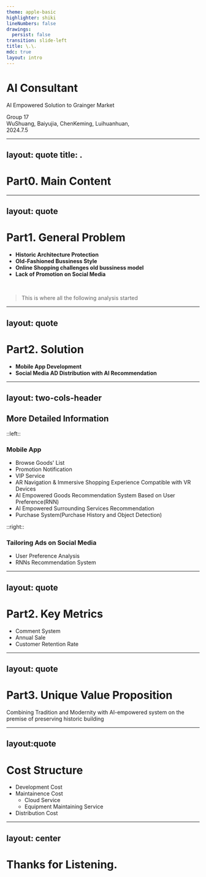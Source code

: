 ```yaml
---
theme: apple-basic
highlighter: shiki
lineNumbers: false
drawings:
  persist: false
transition: slide-left
title: \.\.
mdc: true
layout: intro
---
```



# AI Consultant
AI Empowered Solution to Grainger Market

<div class="absolute bottom-10">
  <span class="font-400">
    Group 17<br>
    WuShuang, Baiyujia, ChenKeming, Luihuanhuan, <br>
    2024.7.5
  </span>
</div>

---
layout: quote
title: \.
---

# Part0. Main Content

<Toc maxDepth="2"></Toc>

---
layout: quote
---

# Part1. General Problem

- **Historic Architecture Protection**
- **Old-Fashioned Bussiness Style**
- **Online Shopping challenges old bussiness model**
- **Lack of Promotion on Social Media**
<br>

> This is where all the following analysis started

---
layout: quote
---

# Part2. Solution

- **Mobile App Development**
- **Social Media AD Distribution with AI Recommendation**

---
layout: two-cols-header
---

## More Detailed Information

::left::

### Mobile App

  - Browse Goods' List
  - Promotion Notification
  - VIP Service
  - AR Navigation & Immersive Shopping Experience Compatible with VR Devices
  - AI Empowered Goods Recommendation System Based on User Preference(RNN)
  - AI Empowered Surrounding Services Recommendation
  - Purchase System(Purchase History and Object Detection)

::right::

### Tailoring Ads on Social Media

- User Preference Analysis
- RNNs Recommendation System

---
layout: quote
---

# Part2. Key Metrics

- Comment System
- Annual Sale 
- Customer Retention Rate


---
layout: quote
---

# Part3. Unique Value Proposition

Combining Tradition and Modernity with AI-empowered system on the premise of preserving historic building

---
layout:quote
---
# Cost Structure
- Development Cost
- Maintainence Cost
  - Cloud Service
  - Equipment Maintaining Service
- Distribution Cost

--- 
layout: center
---
# Thanks for Listening.